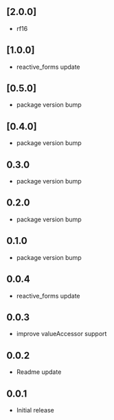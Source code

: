 ## [2.0.0]

* rf16

## [1.0.0]

* reactive_forms update

## [0.5.0]

* package version bump

## [0.4.0]

* package version bump

## 0.3.0

* package version bump

## 0.2.0

* package version bump

## 0.1.0

* package version bump

## 0.0.4

* reactive_forms update

## 0.0.3

* improve valueAccessor support

## 0.0.2

* Readme update

## 0.0.1

* Initial release
